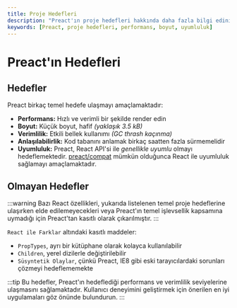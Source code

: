 ```yaml
---
title: Proje Hedefleri
description: "Preact'ın proje hedefleri hakkında daha fazla bilgi edinin. Projenin performansı, boyutu, verimliliği vb. konularını keşfedin."
keywords: [Preact, proje hedefleri, performans, boyut, uyumluluk]
---
```


# Preact'ın Hedefleri

## Hedefler

Preact birkaç temel hedefe ulaşmayı amaçlamaktadır:

- **Performans:** Hızlı ve verimli bir şekilde render edin
- **Boyut:** Küçük boyut, hafif _(yaklaşık 3.5 kB)_
- **Verimlilik:** Etkili bellek kullanımı _(GC thrash kaçınma)_
- **Anlaşılabilirlik:** Kod tabanını anlamak birkaç saatten fazla sürmemelidir
- **Uyumluluk:** Preact, React API'si ile _genellikle uyumlu_ olmayı hedeflemektedir. [preact/compat] mümkün olduğunca React ile uyumluluk sağlamayı amaçlamaktadır.

## Olmayan Hedefler

:::warning
Bazı React özellikleri, yukarıda listelenen temel proje hedeflerine ulaşırken elde edilemeyecekleri veya Preact'ın temel işlevsellik kapsamına uymadığı için Preact'tan kasıtlı olarak çıkarılmıştır.
:::

`React ile Farklar` altındaki kasıtlı maddeler:

- `PropTypes`, ayrı bir kütüphane olarak kolayca kullanılabilir
- `Children`, yerel dizilerle değiştirilebilir
- `Süsyntetik Olaylar`, çünkü Preact, IE8 gibi eski tarayıcılardaki sorunları çözmeyi hedeflememekte

:::tip
Bu hedefler, Preact'ın hedeflediği performans ve verimlilik seviyelerine ulaşmasını sağlamaktadır. Kullanıcı deneyimini geliştirmek için önerilen en iyi uygulamaları göz önünde bulundurun.
:::

[preact/compat]: /guide/v10/switching-to-preact